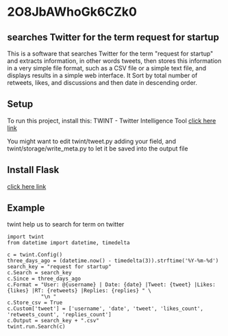 # 2O8JbAWhoGk6CZk0
## searches Twitter for the term request for startup
This is a software that searches Twitter for the term "request for startup" and extracts information, in other words tweets, then stores this information in a very simple file format, such as a CSV file or a simple text file, and displays results in a simple web interface. It Sort by total number of retweets, likes, and discussions and then date in descending order.

## Setup
To run this project, install this:
TWINT - Twitter Intelligence Tool [click here link](https://github.com/twintproject/twint)

You might want to edit twint/tweet.py adding your field, and twint/storage/write_meta.py to let it be saved into the output file

## Install Flask
[click here link](https://phoenixnap.com/kb/install-flask)

## Example
twint help us to search for term on twitter
```
import twint
from datetime import datetime, timedelta

c = twint.Config()
three_days_ago = (datetime.now() - timedelta(3)).strftime('%Y-%m-%d')
search_key = "request for startup"
c.Search = search_key
c.Since = three_days_ago
c.Format = "User: @{username} | Date: {date} |Tweet: {tweet} |Likes: {likes} |RT: {retweets} |Replies: {replies} " \
           "\n "
c.Store_csv = True
c.Custom['tweet'] = ['username', 'date', 'tweet', 'likes_count', 'retweets_count', 'replies_count']
c.Output = search_key + ".csv"
twint.run.Search(c)

```
